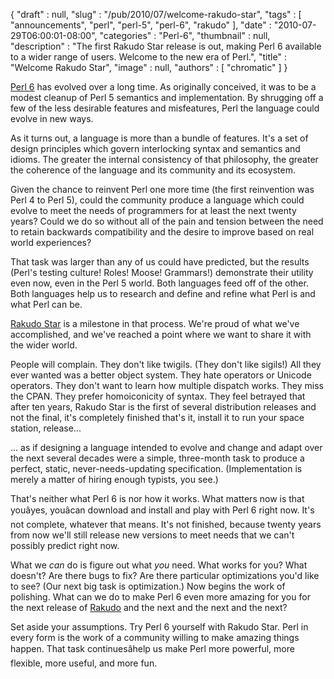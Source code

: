 {
   "draft" : null,
   "slug" : "/pub/2010/07/welcome-rakudo-star",
   "tags" : [
      "announcements",
      "perl",
      "perl-5",
      "perl-6",
      "rakudo"
   ],
   "date" : "2010-07-29T06:00:01-08:00",
   "categories" : "Perl-6",
   "thumbnail" : null,
   "description" : "The first Rakudo Star release is out, making Perl 6 available to a wider range of users.  Welcome to the new era of Perl.",
   "title" : "Welcome Rakudo Star",
   "image" : null,
   "authors" : [
      "chromatic"
   ]
}





[Perl 6](http://www.perl6.org/) has evolved over a long time. As
originally conceived, it was to be a modest cleanup of Perl 5 semantics
and implementation. By shrugging off a few of the less desirable
features and misfeatures, Perl the language could evolve in new ways.

As it turns out, a language is more than a bundle of features. It's a
set of design principles which govern interlocking syntax and semantics
and idioms. The greater the internal consistency of that philosophy, the
greater the coherence of the language and its community and its
ecosystem.

Given the chance to reinvent Perl one more time (the first reinvention
was Perl 4 to Perl 5), could the community produce a language which
could evolve to meet the needs of programmers for at least the next
twenty years? Could we do so without all of the pain and tension between
the need to retain backwards compatibility and the desire to improve
based on real world experiences?

That task was larger than any of us could have predicted, but the
results (Perl's testing culture! Roles! Moose! Grammars!) demonstrate
their utility even now, even in the Perl 5 world. Both languages feed
off of the other. Both languages help us to research and define and
refine what Perl is and what Perl can be.

[Rakudo Star](http://rakudo.org/announce/rakudo-star/2010.07) is a
milestone in that process. We're proud of what we've accomplished, and
we've reached a point where we want to share it with the wider world.

People will complain. They don't like twigils. (They don't like sigils!)
All they ever wanted was a better object system. They hate operators or
Unicode operators. They don't want to learn how multiple dispatch works.
They miss the CPAN. They prefer homoiconicity of syntax. They feel
betrayed that after ten years, Rakudo Star is the first of several
distribution releases and not the final, it's completely finished that's
it, install it to run your space station, release...

... as if designing a language intended to evolve and change and adapt
over the next several decades were a simple, three-month task to produce
a perfect, static, never-needs-updating specification. (Implementation
is merely a matter of hiring enough typists, you see.)

That's neither what Perl 6 is nor how it works. What matters now is that
youâyes, youâcan download and install and play with Perl 6 right now.
It's not complete, whatever that means. It's not finished, because
twenty years from now we'll still release new versions to meet needs
that we can't possibly predict right now.

What we *can* do is figure out what *you* need. What works for you? What
doesn't? Are there bugs to fix? Are there particular optimizations you'd
like to see? (Our next big task is optimization.) Now begins the work of
polishing. What can we do to make Perl 6 even more amazing for you for
the next release of [Rakudo](http://www.rakudo.org/) and the next and
the next and the next?

Set aside your assumptions. Try Perl 6 yourself with Rakudo Star. Perl
in every form is the work of a community willing to make amazing things
happen. That task continuesâhelp us make Perl more powerful, more
flexible, more useful, and more fun.


